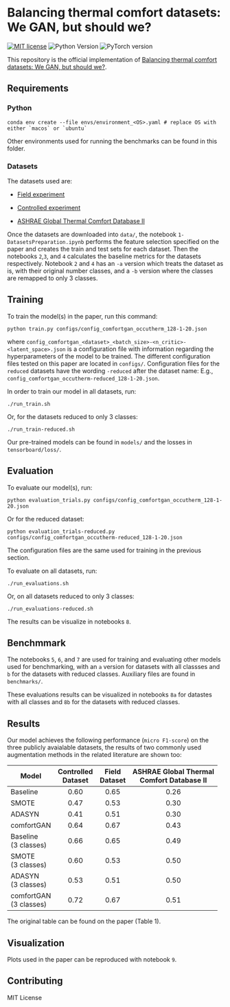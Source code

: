 <!-- For the public repo use the following badges:
[![DOI:10.1007/978-3-319-76207-4_15](https://zenodo.org/badge/DOI/10.1007/978-3-319-76207-4_15.svg)](https://doi.org/10.1007/978-3-319-76207-4_15)
 -->
# Balancing thermal comfort datasets: We GAN, but should we?
[![MIT license](https://img.shields.io/badge/License-MIT-blue.svg)](https://lbesson.mit-license.org/)  ![Python Version](https://upload.wikimedia.org/wikipedia/commons/f/fc/Blue_Python_3.7_Shield_Badge.svg) ![PyTorch version](https://img.shields.io/badge/PyTorch-1.6-blue)

This repository is the official implementation of [Balancing thermal comfort datasets: We GAN, but should we?](https://arxiv.org/abs/2009.13154).

## Requirements

### Python
```setup
conda env create --file envs/environment_<OS>.yaml # replace OS with either `macos` or `ubuntu`
```
Other environments used for running the benchmarks can be found in this folder.

### Datasets

The datasets used are:

- [Field experiment](https://github.com/buds-lab/humans-as-a-sensor-for-buildings)

- [Controlled experiment](https://doi.org/10.5281/zenodo.3363987)

- [ASHRAE Global Thermal Comfort Database II](https://datadryad.org/stash/dataset/doi:10.6078/D1F671)

Once the datasets are downloaded into `data/`, the notebook `1-DatasetsPreparation.ipynb` performs the feature selection specified on the paper and creates the train and test sets for each dataset. Then the notebooks `2`,`3`, and `4` calculates the baseline metrics for the datasets respectively. Notebook `2` and `4` has an `-a` version which treats the dataset as is, with their original number classes, and a `-b` version where the classes are remapped to only 3 classes.

## Training

To train the model(s) in the paper, run this command: 

```train
python train.py configs/config_comfortgan_occutherm_128-1-20.json 
```

where `config_comfortgan_<dataset>_<batch_size>-<n_critic>-<latent_space>.json` is a configuration file with information regarding the hyperparameters of the model to be trained. The different configuration files tested on this paper are located in `configs/`. Configuration files for the `reduced` datasets have the wording `-reduced` after the dataset name: E.g., `config_comfortgan_occutherm-reduced_128-1-20.json`.


In order to train our model in all datasets, run:

```train all classes
./run_train.sh
```

Or, for the datasets reduced to only 3 classes:

```train reduced classes
./run_train-reduced.sh
```

Our pre-trained models can be found in `models/` and the losses in `tensorboard/loss/`.

## Evaluation

To evaluate our model(s), run:

```eval 
python evaluation_trials.py configs/config_comfortgan_occutherm_128-1-20.json 
```

Or for the reduced dataset:

```eval 
python evaluation_trials-reduced.py configs/config_comfortgan_occutherm-reduced_128-1-20.json 
```

The configuration files are the same used for training in the previous section.

To evaluate on all datasets, run:

```eval all classes
./run_evaluations.sh
```

Or, on all datasets reduced to only 3 classes:

```eval reduced classes
./run_evaluations-reduced.sh
```

The results can be visualize in notebooks `8`.

## Benchmmark

The notebooks `5`, `6`, and `7` are used for training and evaluating other models used for benchmarking, with an `a` version for datasets with all classses and `b` for the datasets with reduced classes. Auxiliary files are found in `benchmarks/`.

These evaluations results can be visualized in notebooks `8a` for datastes with all classes and `8b` for the datasets with reduced classes.

## Results

Our model achieves the following performance (`micro F1-score`) on the three publicly avaialable datasets, the results of two commonly used augmentation methods in the related literature are shown too:

| Model                        | Controlled <br /> Dataset | Field <br /> Dataset | ASHRAE Global Thermal <br /> Comfort Database II |
| ---------------------------- | :-----------------------: | :------------------: | :----------------------------------------------: |
| Baseline                     |            0.60           |         0.65         |                       0.26                       |
| SMOTE                        |            0.47           |         0.53         |                       0.30                       |
| ADASYN                       |            0.41           |         0.51         |                       0.30                       |
| comfortGAN                   |            0.64           |         0.67         |                       0.43                       |
| Baseline <br /> (3 classes)  |            0.66           |         0.65         |                       0.49                       |
| SMOTE <br /> (3 classes)     |            0.60           |         0.53         |                       0.50                       |
| ADASYN <br /> (3 classes)    |            0.53           |         0.51         |                       0.50                       |
| comfortGAN <br /> (3 classes)|            0.72           |         0.67         |                       0.51                       |


The original table can be found on the paper (Table 1).

## Visualization

Plots used in the paper can be reproduced with notebook `9`.

## Contributing

MIT License
